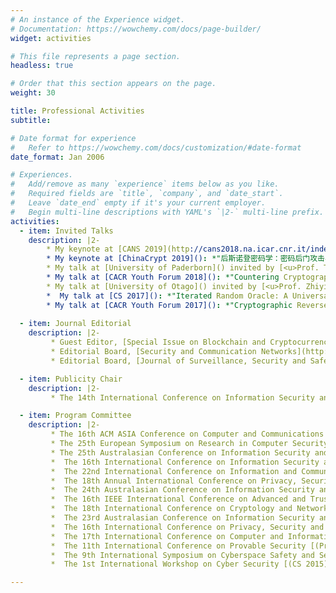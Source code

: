 ```yaml
---
# An instance of the Experience widget.
# Documentation: https://wowchemy.com/docs/page-builder/
widget: activities

# This file represents a page section.
headless: true

# Order that this section appears on the page.
weight: 30

title: Professional Activities
subtitle:

# Date format for experience
#   Refer to https://wowchemy.com/docs/customization/#date-format
date_format: Jan 2006

# Experiences.
#   Add/remove as many `experience` items below as you like.
#   Required fields are `title`, `company`, and `date_start`.
#   Leave `date_end` empty if it's your current employer.
#   Begin multi-line descriptions with YAML's `|2-` multi-line prefix.
activities:
  - item: Invited Talks
    description: |2-
        * My keynote at [CANS 2019](http://cans2018.na.icar.cnr.it/index.html): *"Cryptographic Subversions in the Post-Snowden Era: Attacks and Countermeasures"*. Oct'25-27, 2019, Fuzhou.
        * My keynote at [ChinaCrypt 2019](): *"后斯诺登密码学：密码后门攻击与防范技术研究"*. Nov'01-03, 2019, Xi'an.
        * My talk at [University of Paderborn]() invited by [<u>Prof. Tibor Jager</u>](https://itsc.uni-wuppertal.de/en/staff/prof-dr-ing-tibor-jager.html): *"Cryptographic Subversions in the Post-Snowden Era: Attacks and Countermeasures"*. June'25, 2019, Paderborn, Gemany.
        * My talk at [CACR Youth Forum 2018](): *"Countering Cryptographic Subversions in the Post-Snowden Era"*. April'13-14, 2018, Jinan.
        * My talk at [University of Otago]() invited by [<u>Prof. Zhiyi Huang</u>](http://www.cs.otago.ac.nz/staffpriv/hzy/index.php): *"Asymmetric Subversion Attacks on Signature Schemes"*. July'16, 2018, Otago, Newsland.
        *  My talk at [CS 2017](): *"Iterated Random Oracle: A Universal Approach for Finding Loss in Security Reduction"*. June'03-04, 2017, Wuhan.
        * My talk at [CACR Youth Forum 2017](): *"Cryptographic Reverse Firewalls via Malleable Smooth Projective Hash Functions"*. May'16-17, 2017, Beijing.
        
  - item: Journal Editorial
    description: |2-
         * Guest Editor, [Special Issue on Blockchain and Cryptocurrency](https://www.journals.elsevier.com/computers-and-security/call-for-papers/special-issue-on-blockchain-and-cryptocurrency), Computers & Security, 2018 (Deadline: 30 November 2018).
         * Editorial Board, [Security and Communication Networks](http://onlinelibrary.wiley.com/journal/10.1002/(ISSN)1939-0122).
         * Editorial Board, [Journal of Surveillance, Security and Safety](https://jsssjournal.com/).

  - item: Publicity Chair
    description: |2-
         * The 14th International Conference on Information Security and Cryptology (INSCRYPT) [(INSCRYPT 2018)](http://xxhb.fjnu.edu.cn/inscrypt2018/).

  - item: Program Committee
    description: |2-
         * The 16th ACM ASIA Conference on Computer and Communications Security [(ACM ASIACCS 2021)](https://asiaccs2021.comp.polyu.edu.hk/).
         * The 25th European Symposium on Research in Computer Security [(ESORICS 2020)](http://esorics2020.sccs.surrey.ac.uk/).
         * The 25th Australasian Conference on Information Security and Privacy [(ACISP 2020)](http://nsclab.org/acisp2020/index.html).
         *  The 16th International Conference on Information Security and Cryptology [(INSRYPT 2020)](http://nsclab.org/acisp2020/index.html).
         *  The 22nd International Conference on Information and Communications Security [(ICICS 2020)](http://icics2020.compute.dtu.dk/).
         *  The 18th Annual International Conference on Privacy, Security and Trust [(PST 2020)](https://pstnet.ca/).
         *  The 24th Australasian Conference on Information Security and Privacy [(ACISP 2019)](https://acisp19.canterbury.ac.nz/).
         *  The 16th IEEE International Conference on Advanced and Trusted Computing [(IEEE ATC 2019)](http://www.smart-world.org/2019/atc/tpc.php).
         *  The 18th International Conference on Cryptology and Network Security [(CANS 2019)](http://cans2018.na.icar.cnr.it/index.html).
         *  The 23rd Australasian Conference on Information Security and Privacy [(ACISP 2018)](https://ssl.informatics.uow.edu.au/acisp2018/pc.html).
         *  The 16th International Conference on Privacy, Security and Trust [(PST 2018)](http://pstnet.ca/pst2018/).
         *  The 17th International Conference on Computer and Information Technology [(IEEE CIT 2017)](https://research.comnet.aalto.fi/CIT2017/index.html).
         *  The 11th International Conference on Provable Security [(ProvSec 2017)](http://it.snnu.edu.cn/).
         *  The 9th International Symposium on Cyberspace Safety and Security [(CSS 2017)](http://anslab.org/events/CSS17/index.html).
         *  The 1st International Workshop on Cyber Security [(CS 2015)](http://meeting.xidian.edu.cn/conference/CS2015/).

---
```

